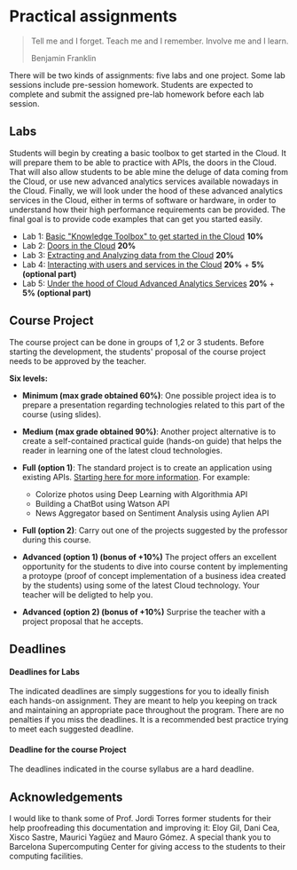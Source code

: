 # Practical assignments

>Tell me and I forget. Teach me and I remember. Involve me and I learn.
>
>Benjamin Franklin

There will be two kinds of assignments: five labs and one project. Some lab sessions include pre-session homework. Students are expected to complete and submit the assigned pre-lab homework before each lab session.

## Labs
Students will begin by creating a basic toolbox to get started in the Cloud. It will prepare them to be able to practice with APIs, the doors in the Cloud. That will also allow students to be able mine the deluge of data coming from the Cloud, or use new advanced analytics services available nowadays in the Cloud. Finally, we will look under the hood of these advanced analytics services in the Cloud, either in terms of software or hardware, in order to understand how their high performance requirements can be provided. The final goal is to provide code examples that can get you started easily.

- Lab 1: [Basic "Knowledge Toolbox" to get started in the Cloud][Lab1] **10%**
- Lab 2: [Doors in the Cloud][Lab2]                                        **20%**
- Lab 3: [Extracting and Analyzing data from the Cloud][Lab3]              **20%**
- Lab 4: [Interacting with users and services in the Cloud][Lab4]          **20%** + **5% (optional part)**
- Lab 5: [Under the hood of Cloud Advanced Analytics Services][Lab5]       **20%** + **5% (optional part)**

[Lab1]: ./Lab01.md
[Lab2]: https://github.com/angeltoribio-UPC-BCN/Assignments-2018/blob/master/Lab02.md
[Lab3]: https://github.com/angeltoribio-UPC-BCN/Assignments-2018/blob/master/Lab03.md
[Lab4]: https://github.com/angeltoribio-UPC-BCN/Assignments-2018/blob/master/Lab04.md
[Lab5]: https://github.com/angeltoribio-UPC-BCN/Assignments-2018/blob/master/Lab05.md

## Course Project
The course project can be done in groups of 1,2 or 3 students.  Before starting the development, the students' proposal of the course project needs to be approved by the teacher. 

**Six levels:** 
* **Minimum (max  grade obtained 60%)**: One possible project idea is to prepare a presentation regarding technologies related to this part of the course (using slides).
* **Medium (max grade obtained 90%)**: Another project alternative is to create a self-contained practical guide (hands-on guide) that helps the reader in learning one of the latest cloud technologies.

* **Full (option 1)**:  The standard project is to create an application using existing APIs. [Starting here for more information](https://www.analyticsvidhya.com/blog/2017/02/6-deep-learning-applications-beginner-python/?utm_source=feedburner&utm_medium=email&utm_campaign=Feed%3A+AnalyticsVidhya+%28Analytics+Vidhya%29). For example:  
  * Colorize photos using Deep Learning  with Algorithmia API
  * Building a ChatBot using Watson API
  * News Aggregator based on Sentiment Analysis using Aylien API
  
* **Full (option 2)**:  Carry out one of the projects suggested by the professor during this course.
  
* **Advanced (option 1) (bonus of +10%)**  The project offers an excellent opportunity for the students to dive into course content by implementing a protoype (proof of concept implementation of a business idea created by the students) using some of the latest Cloud technology. Your teacher will be deligted to help you.

* **Advanced (option 2) (bonus of +10%)**  Surprise the teacher with a project proposal that he accepts.

## Deadlines
#### Deadlines for Labs
The indicated deadlines are simply suggestions for you to ideally finish each hands-on assignment. They are meant to help you keeping on track and maintaining an appropriate pace throughout the program. There are no penalties if you miss the deadlines. It is a recommended best practice trying to meet each suggested deadline.
#### Deadline for the course Project
The deadlines indicated in the course syllabus are a hard deadline.


## Acknowledgements
I would like to thank some of Prof. Jordi Torres former students for their help proofreading this documentation and improving it: Eloy Gil, Dani Cea, Xisco Sastre, Maurici Yagüez and Mauro Gómez. A special thank you to Barcelona Supercomputing Center for giving access to the students to their computing facilities.

